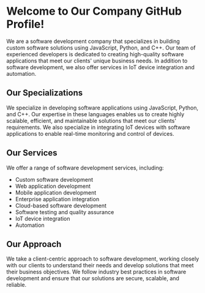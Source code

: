 # Welcome to Our Company GitHub Profile!

We are a software development company that specializes in building custom software solutions using JavaScript, Python, and C++. Our team of experienced developers is dedicated to creating high-quality software applications that meet our clients' unique business needs. In addition to software development, we also offer services in IoT device integration and automation.

## Our Specializations

We specialize in developing software applications using JavaScript, Python, and C++. Our expertise in these languages enables us to create highly scalable, efficient, and maintainable solutions that meet our clients' requirements. We also specialize in integrating IoT devices with software applications to enable real-time monitoring and control of devices.

## Our Services

We offer a range of software development services, including:

- Custom software development
- Web application development
- Mobile application development
- Enterprise application integration
- Cloud-based software development
- Software testing and quality assurance
- IoT device integration
- Automation

## Our Approach

We take a client-centric approach to software development, working closely with our clients to understand their needs and develop solutions that meet their business objectives. We follow industry best practices in software development and ensure that our solutions are secure, scalable, and reliable.
